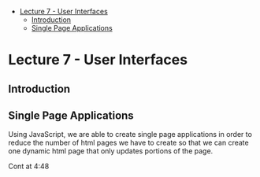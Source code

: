 - [Lecture 7 - User Interfaces](#lecture-7---user-interfaces)
  - [Introduction](#introduction)
  - [Single Page Applications](#single-page-applications)

# Lecture 7 - User Interfaces

## Introduction

## Single Page Applications

Using JavaScript, we are able to create single page applications in order to reduce the number of html pages we have to create so that we can create one dynamic html page that only updates portions of the page. 

Cont at 4:48
